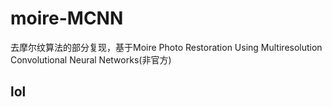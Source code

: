 # moire-MCNN
去摩尔纹算法的部分复现，基于Moire Photo Restoration Using Multiresolution  Convolutional Neural Networks(非官方)
## lol
